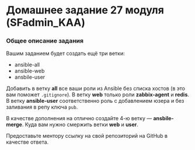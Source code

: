 # Домашнее задание 27 модуля (SFadmin_KAA)

### Общее описание задания

Вашим заданием будет создать ещё три ветки:

- ansible-all
- ansible-web
- ansbile-user

Добавить в ветку **all** все ваши роли из Ansible без списка хостов (в это вам поможет `.gitignore`).
В ветку **web** только роли **zabbix-agent** и **redis**.
В ветку **ansible-user** соответственно роль с добавлением юзера и без заливания в репу ключа `pub`.

В качестве дополнения на отлично создайте 4-ю ветку — **ansbile-merge**.
Куда вам нужно смержить ветки **web** и **user**.

Предоставьте ментору ссылку на свой репозиторий на GitHub в качестве ответа.
